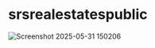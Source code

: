 # srsrealestatespublic
![Screenshot 2025-05-31 150206](https://github.com/user-attachments/assets/6c174b0d-d9e8-46ee-a128-4fbbedb16ea3)
